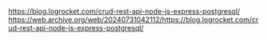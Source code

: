 https://blog.logrocket.com/crud-rest-api-node-js-express-postgresql/ 
https://web.archive.org/web/20240731042112/https://blog.logrocket.com/crud-rest-api-node-js-express-postgresql/